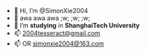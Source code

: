 - 👋 Hi, I’m @SimonXie2004
- 🌱 awa awa awa ;w; ;w; ;w;
- 💞️ I’m **studying** in  __ShanghaiTech University__
- 📫 2004tesseract@gmail.com
- 📫 OR simonxie2004@163.com

<!---
Tesseract-Xie/Tesseract-Xie is a ✨ special ✨ repository because its `README.md` (this file) appears on your GitHub profile.
You can click the Preview link to take a look at your changes.
--->
